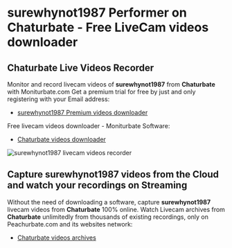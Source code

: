 # surewhynot1987 Performer on Chaturbate - Free LiveCam videos downloader

## Chaturbate Live Videos Recorder

Monitor and record livecam videos of **surewhynot1987** from **Chaturbate** with Moniturbate.com
Get a premium trial for free by just and only registering with your Email address:
* [surewhynot1987 Premium videos downloader](https://moniturbate.com/request-demo-licence-key.html)

Free livecam videos downloader - Moniturbate Software:
* [Chaturbate videos downloader](https://moniturbate.com/moniturbate-download-software.html)

![surewhynot1987 livecam videos recorder](https://peachurnet.com/templates/moniturbate-software.png)


## Capture surewhynot1987 videos from the Cloud and watch your recordings on Streaming

Without the need of downloading a software, capture **surewhynot1987** livecam videos from **Chaturbate** 100% online.
Watch Livecam archives from **Chaturbate** unlimitedly from thousands of existing recordings, only on Peachurbate.com and its websites network:
* [Chaturbate videos archives](https://peachurnet.com/)